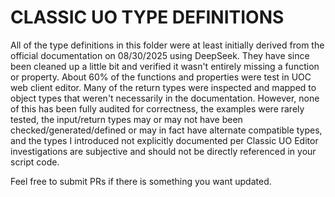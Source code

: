 # CLASSIC UO TYPE DEFINITIONS

All of the type definitions in this folder were at least initially derived from the official documentation on 08/30/2025 using DeepSeek. They have since been cleaned up a little bit and verified it wasn't entirely missing a function or property. About 60% of the functions and properties were test in UOC web client editor. Many of the return types were inspected and mapped to object types that weren't necessarily in the documentation. However, none of this has been fully audited for correctness, the examples were rarely tested, the input/return types may or may not have been checked/generated/defined or may in fact have alternate compatible types, and the types I introduced not explicitly documented per Classic UO Editor investigations are subjective and should not be directly referenced in your script code. 

Feel free to submit PRs if there is something you want updated.
